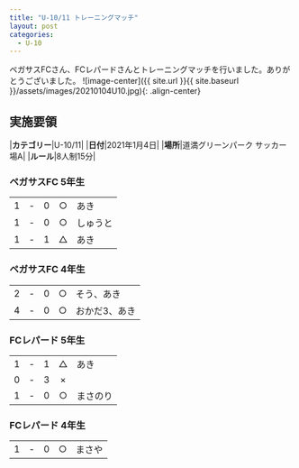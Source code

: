 ```yaml
---
title: "U-10/11 トレーニングマッチ"
layout: post
categories:
  - U-10
---
```


ペガサスFCさん、FCレパードさんとトレーニングマッチを行いました。ありがとうございました。
![image-center]({{ site.url }}{{ site.baseurl }}/assets/images/20210104U10.jpg){: .align-center}

## 実施要領

|**カテゴリー**|U-10/11|
|**日付**|2021年1月4日|
|**場所**|道満グリーンパーク サッカー場A|
|**ルール**|8人制15分|

### ペガサスFC 5年生

|    |   |    |         |    |
|:--:|:-:|:--:|:--:|:--------|
|    1| - |   0|○|あき|
|    1| - |   0|○|しゅうと|
|    1| - |   1|△|あき|

### ペガサスFC 4年生

|    |   |    |         |    |
|:--:|:-:|:--:|:--:|:--------|
|    2| - |   0|○|そう、あき|
|    4| - |   0|○|おかだ3、あき|

### FCレパード 5年生

|    |   |    |         |    |
|:--:|:-:|:--:|:--:|:--------|
|    1| - |   1|△|あき|
|    0| - |   3|×||
|    1| - |   0|○|まさのり|


### FCレパード 4年生

|    |   |    |         |    |
|:--:|:-:|:--:|:--:|:--------|
|    1| - |   0|○|まさや|
